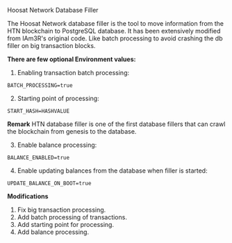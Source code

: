 Hoosat Network Database Filler

The Hoosat Network database filler is the tool to move information from the HTN blockchain to PostgreSQL database. It has been extensively modified from IAm3R's original code. Like batch processing to avoid crashing the db filler on big transaction blocks. 

**There are few optional Environment values:**
  
1. Enabling transaction batch processing:
```
BATCH_PROCESSING=true
```

2. Starting point of processing:
```
START_HASH=HASHVALUE
```
**Remark** HTN database filler is one of the first database fillers that can crawl the blockchain from genesis to the database.

3. Enable balance processing:
```
BALANCE_ENABLED=true
```

4. Enable updating balances from the database when filler is started:
```
UPDATE_BALANCE_ON_BOOT=true
```

**Modifications**
1. Fix big transaction processing.
2. Add batch processing of transactions.
3. Add starting point for processing. 
4. Add balance processing. 
